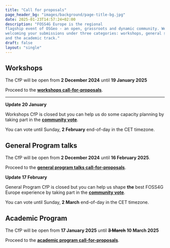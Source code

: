```yaml
---
title: "Call for proposals"
page_header_bg: "images/background/page-title-bg.jpg"
date: 2025-01-23T14:57:24+02:00
description: "FOSS4G Europe is the regional
flagship event of OSGeo - an open, grassroots and dynamic community. We are
welcoming your submissions under three categories: workshops, general sessions,
and the academic track."
draft: false
layout: "single"
---
```


## Workshops
The CfP will be open from **2 December 2024** until **19 January 2025**

Proceed to the [**workshops call-for-proposals**](/call-for-proposals/workshops/).

<hr>

**Update 20 January**

Workshops CfP is closed but you can help us do some capacity planning by
taking part in the
[**community vote**](https://talks.osgeo.org/foss4g-europe-2025-workshops/p/voting/signup/).

You can vote until Sunday, **2 February** end-of-day in the CET timezone.

## General Program talks
The CfP will be open from **2 December 2024** until **16 February 2025**.

Proceed to the [**general program talks call-for-proposals**](/call-for-proposals/general-program/).

**Update 17 February**

General Program CfP is closed but you can help us shape **the** best FOSS4G
Europe experience by taking part in the
[**community vote**](https://talks.osgeo.org/foss4g-europe-2025/p/voting/signup/).

You can vote until Sunday, **2 March** end-of-day in the CET timezone.

## Academic Program
The CfP will be open from **17 January 2025** until **~~3 March~~ 10 March 2025**

Proceed to the [**academic program call-for-proposals**](/call-for-proposals/academic-program/).
